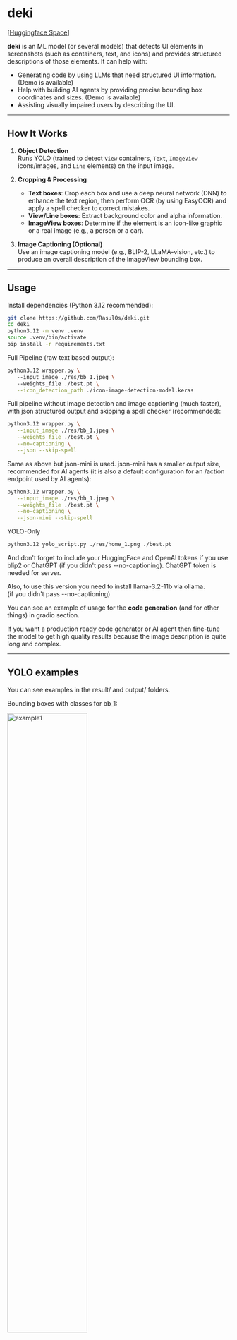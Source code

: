 # deki

[[Huggingface Space](https://huggingface.co/spaces/orasul/deki)]

**deki** is an ML model (or several models) that detects UI elements in
screenshots (such as containers, text, and icons) and provides structured
descriptions of those elements. It can help with:

- Generating code by using LLMs that need structured UI information. (Demo is available)
- Help with building AI agents by providing precise bounding box coordinates and sizes. (Demo is available)
- Assisting visually impaired users by describing the UI.

---

## How It Works

1. **Object Detection**  
   Runs YOLO (trained to detect `View` containers, `Text`, `ImageView` icons/images, and `Line` elements) on the input image.

2. **Cropping & Processing**  
   - **Text boxes**: Crop each box and use a deep neural network (DNN) to enhance the text region, then perform OCR (by using EasyOCR) and apply a spell checker to correct mistakes.  
   - **View/Line boxes**: Extract background color and alpha information.  
   - **ImageView boxes**: Determine if the element is an icon-like graphic or a real image (e.g., a person or a car).

3. **Image Captioning (Optional)**  
   Use an image captioning model (e.g., BLIP-2, LLaMA-vision, etc.) to produce an overall description of the ImageView bounding box.

---

## Usage

Install dependencies (Python 3.12 recommended):

```bash
git clone https://github.com/RasulOs/deki.git
cd deki
python3.12 -m venv .venv
source .venv/bin/activate
pip install -r requirements.txt
```

Full Pipeline (raw text based output):

```bash
python3.12 wrapper.py \                                             
   --input_image ./res/bb_1.jpeg \ 
   --weights_file ./best.pt \
   --icon_detection_path ./icon-image-detection-model.keras
```

Full pipeline without image detection and image captioning (much faster),
with json structured output and skipping a spell checker (recommended):

```bash
python3.12 wrapper.py \
   --input_image ./res/bb_1.jpeg \
   --weights_file ./best.pt \
   --no-captioning \
   --json --skip-spell 
```

Same as above but json-mini is used. json-mini has a smaller output size,
recommended for AI agents (it is also a default configuration for an /action 
endpoint used by AI agents):

```bash
python3.12 wrapper.py \
   --input_image ./res/bb_1.jpeg \
   --weights_file ./best.pt \
   --no-captioning \
   --json-mini --skip-spell 
```

YOLO-Only

```bash
python3.12 yolo_script.py ./res/home_1.png ./best.pt
```

And don't forget to include your HuggingFace and OpenAI tokens if you use blip2 or ChatGPT
(if you didn't pass --no-captioning). ChatGPT token is needed for server.

Also, to use this version you need to install llama-3.2-11b via ollama.  
(if you didn't pass --no-captioning)

You can see an example of usage for the **code generation** (and for other things) 
in gradio section.

If you want a production ready code generator or AI agent then fine-tune the model to get
high quality results because the image description is quite long and complex.

---

## YOLO examples

You can see examples in the result/ and output/ folders.

Bounding boxes with classes for bb_1:

<img src="output/bb_1_yolo.jpeg" alt="example1" width="60%">

Bounding boxes without classes but with IDs after NMS for bb_1:

<img src="output/bb_1_yolo_updated.jpeg" alt="example2" width="60%">

Bounding boxes with classes for bb_2:

<img src="output/bb_2_yolo.jpeg" alt="example3" width="60%">

Bounding boxes without classes but with IDs after NMS for bb_2:

<img src="output/bb_2_yolo_updated.jpeg" alt="example4" width="60%">

Text output will look something like this (if --json and --no_captioning are not specified):
```text
Image path: ./bb_1.jpeg
Image Size: width=1080, height=2178
********
View: region_1_class_0 (View)
Coordinates: x_min=606, y_min=393, x_max=881, y_max=510
Size: width=275, height=117
1. The background color of the container is whitesmoke.
2. The container is opaque.
********
...
********
Image: region_8_class_1 (ImageView)
Coordinates: x_min=64, y_min=574, x_max=1026, y_max=931
Size: width=962, height=357
Prediction: Normal Image
The image appears to be an advertisement for a lottery, with the title "Super-Mega-Bomb" Lottery prominently displayed at the top. The background of the image features a bold red color scheme.

* A car:
	+ The car is depicted in black and white.
	+ It is positioned centrally in the image.
	+ The car appears to be a sleek, modern vehicle.
* A phone:
	+ The phone is shown in the bottom-right corner of the image.
	+ It has a red screen with a pink background.
	+ The phone's design suggests it may be a high-end model.
* A credit card:
	+ The credit card is displayed in the top-left corner of the image.
	+ It features a black and red color scheme.
	+ The credit card appears to be from "bitbank".
* Other objects:
	+ There are several other objects scattered throughout the image, including a tablet, a pair of earbuds, and a small device with a screen.
	+ These objects appear to be related to technology or electronics.

Overall, the image suggests that the lottery offers prizes that include high-end electronic devices and vehicles. The use of bright colors and modern designs creates a sense of excitement and luxury, implying that the prizes are valuable and desirable.
********
...
********
Text: region_38_class_2 (Text)
Coordinates: x_min=69, y_min=1268, x_max=252, y_max=1310
Size: width=183, height=42
Extracted Text: 64 partners
Corrected Text: 64 partners
********
```

if --json and --no-captioning are specified the output will look something like this:
```json
{
  "image": {
    "path": "./res/bb_1.jpeg",
    "size": {
      "width": 1080,
      "height": 2178
    }
  },
  "elements": [
    {
      "id": "region_1_class_Text",
      "x_coordinates_center": 942,
      "y_coordinates_center": 46,
      "width": 225,
      "height": 56,
      "extractedText": "34%",
      "correctedText": "34%"
    },
    {
      "id": "region_2_class_ImageView",
      "x_coordinates_center": 158,
      "y_coordinates_center": 47,
      "width": 267,
      "height": 55
    },
    {
      "id": "region_67_class_Text",
      "x_coordinates_center": 972,
      "y_coordinates_center": 2108,
      "width": 77,
      "height": 37,
      "extractedText": "More",
      "correctedText": "More"
    },
    {
      "id": "region_68_class_Text",
      "x_coordinates_center": 107,
      "y_coordinates_center": 2109,
      "width": 90,
      "height": 37,
      "extractedText": "Home",
      "correctedText": "Home"
    }
  ]
}
```

and if --json-mini, --skip-spell and --no-captioning are specified the output
will look something like this:
```json
{
  "image_size": "[1080,2178]",
  "bbox_format": "center_x, center_y, width, height",
  "elements": [
    {
      "id": "text_1",
      "bbox": "[942,46,225,56]",
      "text": "34%"
    },
    {
      "id": "image_2",
      "bbox": "[158,47,267,55]"
    }
  ]
}
```

I have not used the best examples that do not have errors, so as not to give
people a false impression of the accuracy of the model. The examples you see
are approximately the standard result that can usually be obtained using this
model.

---

## deki automata: AI agent (Android)

The code for android agent is in /android package.

Demos:

Prompt: Open signal and say what was the last message from my friend Omar
[Youtube](https://www.youtube.com/shorts/-Ctf6QEXQw8)

Prompt: go home, and swipe left, then right, then up, then down
[Youtube](https://www.youtube.com/shorts/x5w6dC6bFmw)

Prompt: Open linkedin,  tap post and write: hi, it is deki, and now I am open
sourced. But don't send, just return
[Youtube](https://www.youtube.com/shorts/4D4JuQKJ48c)

2 Android AI agents running at the same time
[Youtube](https://youtube.com/shorts/jsJcSwy6djI?feature=share)

---

## Agent Performance Evaluation

**Android Control** benchmark from the ScreenSuite
collection measures an agent's ability to perform a sequence of
actions on a variety of Android apps. The primary metric is **Action
Accuracy**, which measures how often the agent chooses the correct action.

The deki agent, which is **vision-only** and does not use accessibility data,
was tested over 143 cases (143 for deki+gpt-4o and 143 for deki+gpt-4.1).

The results show that augmenting image description to the prompt for the LLM and
adding Set of Mark prompting significantly enhances the performance of
general-purpose LLMs, outperforming several other notable models which 
were specifically trained for the agentic usage.

| Agent / Model            | Android Control Accuracy |
| ------------------------ | ------------------------ |
| **deki + GPT-4.1**       | **70.7%**                |
| **deki + GPT-4o**        | **66.5%**                |
| ---                      | ---                      |
| Qwen2.5-VL-72B           | 66.6%                    |
| Holo1-7B                 | 49.4%                    |
| GPT-4o (standalone)      | 48.2%                    |
| Qwen2.5-VL-32B           | 47.4%                    |
| Qwen2.5-VL-7B            | 47.3%                    |
| Qwen2.5-VL-3B            | 27.5%                    |

*For full transparency, the raw log files, evaluation results, code updates can
be found in the /evaluation_logs/android_control directory.*

---

## Code generation comparison. GPT-4o vision vs GPT-4o + deki

This model can be used by an LLM to better understand an image’s view
structure, coordinates, and view sizes. I used 4 examples for
comparison. For the experiment, I used the latest GPT-4o model (as of January
26 2025) to generate code from a screenshot, and then to generate code from the same
screenshot + deki image description. Without any fine-tuning.

The generated code is for Android and was placed into the Design Preview in 
Android Studio without any changes.

Better understanding of sizes (source code: ./res/mfa_1_gpt_4o.md and ./res/mfa_1_gpt_4o_deki.md):
![example6](./res/mfa_1_comparison.png)

Better structure and coordinates (source code: ./res/mfa_2_gpt_4o.md and ./res/mfa_2_gpt_4o_deki.md):
![example7](./res/mfa_2_comparison.png)

Better structure (source code: ./res/bb_1_gpt_4o.md and ./res/bb_1_gpt_4o_deki.md):
![example8](./res/bb_1_comparison.png)

Better coordinates (source code: ./res/bb_2_gpt_4o.md and ./res/bb_2_gpt_4o_deki.md):
![example9](./res/bb_2_comparison.png)

---

## Server init 

To run server locally:
```bash
source .venv/bin/activate
uvicorn app.main:app --reload --host 0.0.0.0 --port 8000
```

Don't forget that a server expects 2 tokens. A first one for OpenAI and the
second token for your backend (you can enter anything you want for the second
one).
```python
OPENAI_API_KEY = os.environ.get("OPENAI_API_KEY")
API_TOKEN = os.environ.get("API_TOKEN")
```

To test if you have them already:
```bash
echo $OPENAI_API_KEY
echo $API_TOKEN
```

If you want to test AI agent then run this command to get the public 
url that your device can use (for testing):
```bash
ngrok http http://localhost:8000
```

---

## Gradio (Web frontend)

You can see how the model works on [[Huggingface Space](https://huggingface.co/spaces/orasul/deki)]

But if you want to check gradio locally then first, run a server and
then run gradio client:
```bash
python3.12 ./ui/uigrad.py
```

/action endpoint: for asking questions about objects on the image
![example10](./res/gradio_action.png)

/generate endpoint: you can ask anything you want about the image 
![example11](./res/gradio_generate_1.png)

/generate endpoint: for example, you can ask the model to generate the code for Android
![example12](./res/gradio_generate_2.png)

---

## YOLO model accuracy

The base model is a YOLO model that was trained on 486 images and was tested on 60 images.

Current YOLO model accuracy:
![example5](./res/YOLO_accuracy.png)

---

## Future plans

    1. Make the image captioning functionality optional. Done.
    2. Increase accuracy of the YOLO model by increasing the size of the training dataset up to 1000 images/labels. 
    3. Increase accuracy of the icon detection model by improving training data quality.
    4. Fine-tune LLM for generating UI code from detected elements.
    5. Add the command mode to generate short image description files. Done.
    6. Add an example of AI agent that can automate tasks in an Android OS using deki. Done.
    7. Fine-tune LLM for better AI agent capabilities. 
    8. Decrease the size of deki output to reduce the usage of LLM's context
       window. Every region should have 1 line description.
    9. Add an iOS agent demo.
    10. Add a comparisson with other AI agents.
    11. Add an option to run deki fully locally on the device without internet
        access (Object detection, OCR, Image Processing, LLM)

---

## Contributing

Fork this repo and create your own project or contribute to this project - both are ok. 
Just don't forget about license.

Also, you can open issues or you can send me an email or write me in the linkedin about improvements/problems.

---

## License

GPLv3
